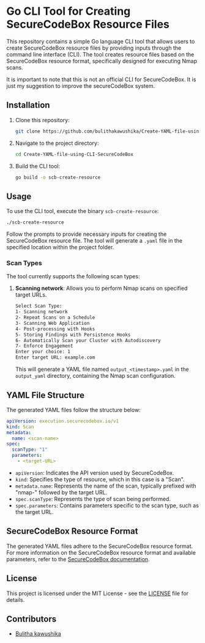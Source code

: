 # Go CLI Tool for Creating SecureCodeBox Resource Files

This repository contains a simple Go language CLI tool that allows users to create SecureCodeBox resource files by providing inputs through the command line interface (CLI). The tool creates resource files based on the SecureCodeBox resource format, specifically designed for executing Nmap scans.

It is important to note that this is not an official CLI for SecureCodeBox. It is just my suggestion to improve the secureCodeBox system.

## Installation

1. Clone this repository:

    ```bash
    git clone https://github.com/bulithakawushika/Create-YAML-file-using-CLI-SecureCodeBox.git
    ```

2. Navigate to the project directory:

    ```bash
    cd Create-YAML-file-using-CLI-SecureCodeBox
    ```

3. Build the CLI tool:

    ```bash
    go build -o scb-create-resource
    ```

## Usage

To use the CLI tool, execute the binary `scb-create-resource`:

```bash
./scb-create-resource
```

Follow the prompts to provide necessary inputs for creating the SecureCodeBox resource file. The tool will generate a `.yaml` file in the specified location within the project folder.

### Scan Types

The tool currently supports the following scan types:

1. **Scanning network**: Allows you to perform Nmap scans on specified target URLs.

    ```bash
    Select Scan Type:
    1- Scanning network
    2- Repeat Scans on a Schedule
    3- Scanning Web Application
    4- Post-processing with Hooks
    5- Storing Findings with Persistence Hooks
    6- Automatically Scan your Cluster with Autodiscovery
    7- Enforce Engagement
    Enter your choice: 1
    Enter target URL: example.com
    ```

    This will generate a YAML file named `output_<timestamp>.yaml` in the `output_yaml` directory, containing the Nmap scan configuration.

## YAML File Structure

The generated YAML files follow the structure below:

```yaml
apiVersion: execution.securecodebox.io/v1
kind: Scan
metadata:
  name: <scan-name>
spec:
  scanType: "1"
  parameters:
    - <target-URL>
```

- `apiVersion`: Indicates the API version used by SecureCodeBox.
- `kind`: Specifies the type of resource, which in this case is a "Scan".
- `metadata.name`: Represents the name of the scan, typically prefixed with "nmap-" followed by the target URL.
- `spec.scanType`: Represents the type of scan being performed.
- `spec.parameters`: Contains parameters specific to the scan type, such as the target URL.

## SecureCodeBox Resource Format

The generated YAML files adhere to the SecureCodeBox resource format. For more information on the SecureCodeBox resource format and available parameters, refer to the [SecureCodeBox documentation](https://www.securecodebox.io/docs/scanners/nmap).

## License

This project is licensed under the MIT License - see the [LICENSE](LICENSE) file for details.

## Contributors

- [Bulitha kawushika](https://github.com/bulithakawushika)

